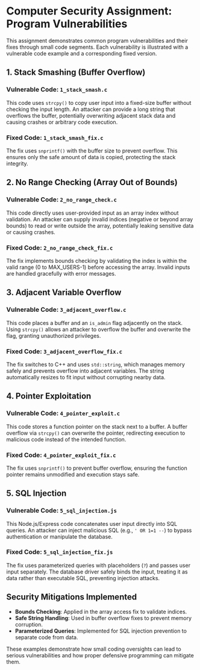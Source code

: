 # Computer Security Assignment: Program Vulnerabilities

This assignment demonstrates common program vulnerabilities and their fixes through small code segments. Each vulnerability is illustrated with a vulnerable code example and a corresponding fixed version.

## 1. Stack Smashing (Buffer Overflow)

### Vulnerable Code: `1_stack_smash.c`
This code uses `strcpy()` to copy user input into a fixed-size buffer without checking the input length. An attacker can provide a long string that overflows the buffer, potentially overwriting adjacent stack data and causing crashes or arbitrary code execution.

### Fixed Code: `1_stack_smash_fix.c`
The fix uses `snprintf()` with the buffer size to prevent overflow. This ensures only the safe amount of data is copied, protecting the stack integrity.

## 2. No Range Checking (Array Out of Bounds)

### Vulnerable Code: `2_no_range_check.c`
This code directly uses user-provided input as an array index without validation. An attacker can supply invalid indices (negative or beyond array bounds) to read or write outside the array, potentially leaking sensitive data or causing crashes.

### Fixed Code: `2_no_range_check_fix.c`
The fix implements bounds checking by validating the index is within the valid range (0 to MAX_USERS-1) before accessing the array. Invalid inputs are handled gracefully with error messages.

## 3. Adjacent Variable Overflow

### Vulnerable Code: `3_adjacent_overflow.c`
This code places a buffer and an `is_admin` flag adjacently on the stack. Using `strcpy()` allows an attacker to overflow the buffer and overwrite the flag, granting unauthorized privileges.

### Fixed Code: `3_adjacent_overflow_fix.c`
The fix switches to C++ and uses `std::string`, which manages memory safely and prevents overflow into adjacent variables. The string automatically resizes to fit input without corrupting nearby data.

## 4. Pointer Exploitation

### Vulnerable Code: `4_pointer_exploit.c`
This code stores a function pointer on the stack next to a buffer. A buffer overflow via `strcpy()` can overwrite the pointer, redirecting execution to malicious code instead of the intended function.

### Fixed Code: `4_pointer_exploit_fix.c`
The fix uses `snprintf()` to prevent buffer overflow, ensuring the function pointer remains unmodified and execution stays safe.

## 5. SQL Injection

### Vulnerable Code: `5_sql_injection.js`
This Node.js/Express code concatenates user input directly into SQL queries. An attacker can inject malicious SQL (e.g., `' OR 1=1 --`) to bypass authentication or manipulate the database.

### Fixed Code: `5_sql_injection_fix.js`
The fix uses parameterized queries with placeholders (`?`) and passes user input separately. The database driver safely binds the input, treating it as data rather than executable SQL, preventing injection attacks.

## Security Mitigations Implemented

- **Bounds Checking**: Applied in the array access fix to validate indices.
- **Safe String Handling**: Used in buffer overflow fixes to prevent memory corruption.
- **Parameterized Queries**: Implemented for SQL injection prevention to separate code from data.

These examples demonstrate how small coding oversights can lead to serious vulnerabilities and how proper defensive programming can mitigate them.